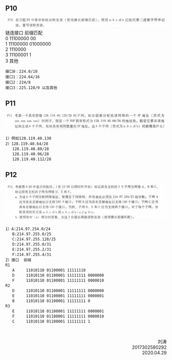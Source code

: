 ## P10
![](pic/1-1.png)</br>
   链连接口 前缀匹配             
   0       11100000 00           
   1       11100000 01000000      
   2       1110000                 
   3       11100001 1              
   3       其他                    
~~~
接口0：224.0/10
接口1：224.64/16
接口2：224/8
接口3：225.128/9 以及其他
~~~

## P11
![](pic/1-2.png)
~~~
1）例如128.119.40.130
2）128.119.40.64/28  
   128.119.40.80/28  
   128.119.40.96/28
   128.119.40.112/28
~~~

## P12
![](pic/1-3.png)
~~~
1）A:214.97.254.0/24
   B:214.97.255.0/25
   C:214.97.255.128/25
   D:214.97.255.0/31
   E:214.97.255.2/31
   F:214.97.255.4/31
2）接口  前缀
R1
   A     11010110 01100001 11111110
   D     11010110 01100001 11111111 0000000
   F     11010110 01100001 11111111 0000010
R2
   D     11010110 01100001 11111111 0000000
   E     11010110 01100001 11111111 0000001
   B     11010110 01100001 11111111 0
R3
   E     11010110 01100001 11111111 0000001
   F     11010110 01100001 11111111 0000010
   C     11010110 01100001 11111111 1
~~~
</br>

 <p align="right">刘涛<br/>2017302580292<br/>2020.04.29</p>